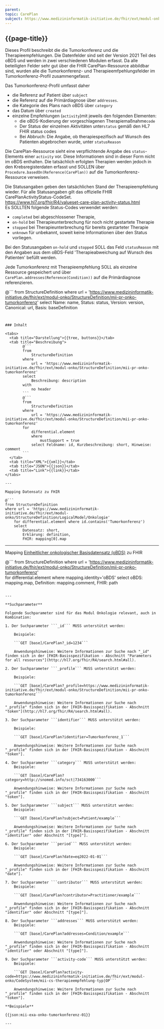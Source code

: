```yaml
---
parent: 
topic: CarePlan
subject: https://www.medizininformatik-initiative.de/fhir/ext/modul-onko/StructureDefinition/mii-pr-onko-tumorkonferenz
---
```


## {{page-title}}





Dieses Profil beschreibt die die Tumorkonferenz und die Therapieempfehlungen.
Die Datenfelder sind seit der Version 2021 Teil des oBDS und werden in zwei verschiedenen Modulen erfasst. Da alle beteiligten Felder sehr gut über die FHIR CarePlan-Ressource abbildbar sind, wurden alle die Tumorkonferenz- und Therapieemfpehlungsfelder im Tumorkonferenz-Profil zusammengefasst.  

Das Tumorkonferenz-Profil umfasst daher
* die Referenz auf Patient über `subject`
* die Referenz auf die Primärdiagnose über `addresses`.
* die Kategorie des Plans nach oBDS über `category`
* das Datum über `created`
* einzelne Empfehlungen (`activity`)mit jeweils den folgenden Elementen: 
    * die oBDS-Kodierung der vorgeschlagenen Therapiemaßnahme`code`
    * Der Status der einzelnen Aktivitäten unter`status` gemäß den HL7 FHIR status codes
    * Bei Abbruch: Die Angabe, ob therapiespezifisch auf Wunsch des Patienten abgebrochen wurde, unter `statusReason`

Die CarePlan-Ressource sieht eine verpflichtende Angabe des `status`-Elements einer `activity` vor. Diese Informationen sind in dieser Form nicht im oBDS  enthalten. Die tatsächlich erfolgten Therapien werden jedoch in den Krebsregisterdaten erfasst und SOLLEN  über `Procedure.basedOn(Reference(CarePlan))` auf die Tumorkonferenz-Ressource verweisen. 

Die Statusangaben geben den tatsächlichen Stand der Therapieempfehlung wieder. Für alle Statusangaben gilt das offizielle FHIR CarePlanActivityStatus-CodeSet.  
https://www.hl7.org/fhir/R4/valueset-care-plan-activity-status.html  
Es SOLLTEN folgende Status-Codes verwendet werden: 
- `completed` bei abgeschlossener Therapie,
- `on-hold` bei Therapieunterbrechung für noch nicht gestartete Therapie
- `stopped` bei Therapieunterbrechung für bereits gestarteter Therapie
- `unknown` für unbekannt, soweit keine Informationen über den Status vorliegen. 

Bei den Statusangaben `on-hold` und `stopped` SOLL das Feld `statusReason` mit den Angaben aus dem oBDS-Feld 'Therapieabweichung auf Wunsch des Patienten'  befüllt werden.

Jede Tumorkonferenz mit Therapieempfehlung SOLL als einzelne Ressource gespeichert und über `CarePlan.addresses(Reference(Condition))` auf die Primärdiagnose referenzieren. 


@```
from 
    StructureDefinition 
where 
    url = 'https://www.medizininformatik-initiative.de/fhir/ext/modul-onko/StructureDefinition/mii-pr-onko-tumorkonferenz' 
select 
    Name: name, Status: status, Version: version, Canonical: url, Basis: baseDefinition
```


### Inhalt

<tabs>
  <tab title="Darstellung">{{tree, buttons}}</tab>
  <tab title="Beschreibung"> 
        @```
        from
	        StructureDefinition
        where
	        url = 'https://www.medizininformatik-initiative.de/fhir/ext/modul-onko/StructureDefinition/mii-pr-onko-tumorkonferenz'
        select
	        Beschreibung: description
        with
            no header
        ```
        @```
        from 
            StructureDefinition 
        where 
            url = 'https://www.medizininformatik-initiative.de/fhir/ext/modul-onko/StructureDefinition/mii-pr-onko-tumorkonferenz' 
        for 
            differential.element 
            where 
                mustSupport = true 
            select Feldname: id, Kurzbeschreibung: short, Hinweise: comment
        ```
  </tab>
  <tab title="XML">{{xml}}</tab>
  <tab title="JSON">{{json}}</tab>
  <tab title="Link">{{link}}</tab>
</tabs>

---

Mapping Datensatz zu FHIR

@```
from StructureDefinition 
where url = 'https://www.medizininformatik-initiative.de/fhir/ext/modul-onko/StructureDefinition/LogicalModel/Onkologie'
    for differential.element where id.contains('Tumorkonferenz')
    select 
        Datensatz: short,
        Erklärung: definition, 
        FHIR: mapping[0].map 

```

---

Mapping [Einheitlicher onkologischer Basisdatensatz (oBDS)](https://basisdatensatz.de/basisdatensatz) zu FHIR

@```
from StructureDefinition 
where url = 'https://www.medizininformatik-initiative.de/fhir/ext/modul-onko/StructureDefinition/mii-pr-onko-tumorkonferenz'  
    for differential.element
    where mapping.identity='oBDS'
    select 
        oBDS: mapping.map,
        Definition: mapping.comment,
        FHIR: path
```

---

**Suchparameter**

Folgende Suchparameter sind für das Modul Onkologie relevant, auch in Kombination:

1. Der Suchparameter ```_id``` MUSS unterstützt werden:

    Beispiele: 

    ```GET [base]/CarePlan?_id=1234```
    
    Anwendungshinweise: Weitere Informationen zur Suche nach "_id" finden sich in der [FHIR-Basisspezifikation - Abschnitt "Parameters for all resources"](http://hl7.org/fhir/R4/search.html#all).

2. Der Suchparameter ```_profile``` MUSS unterstützt werden:

    Beispiele:
    
    ```GET [base]/CarePlan?_profile=https://www.medizininformatik-initiative.de/fhir/ext/modul-onko/StructureDefinition/mii-pr-onko-tumorkonferenz```
    
    Anwendungshinweise: Weitere Informationen zur Suche nach "_profile" finden sich in der [FHIR-Basisspezifikation - Abschnitt "token"](http://hl7.org/fhir/R4/search.html#all).

3. Der Suchparameter ```identifier``` MUSS unterstützt werden:

    Beispiele:
    
    ```GET [base]/CarePlan?identifier=Tumorkonferenz_1```
    
    Anwendungshinweise: Weitere Informationen zur Suche nach "_profile" finden sich in der [FHIR-Basisspezifikation - Abschnitt "token"].

4. Der Suchparameter ```category``` MUSS unterstützt werden:
    Beispiele:

    ```GET [base]/CarePlan?category=http://snomed.info/sct|734163000```

    Anwendungshinweise: Weitere Informationen zur Suche nach "_profile" finden sich in der [FHIR-Basisspezifikation - Abschnitt "token"].

5. Der Suchparameter ```subject``` MUSS unterstützt werden:
    Beispiele:
    
    ```GET [base]/CarePlan?subject=Patient/example```

    Anwendungshinweise: Weitere Informationen zur Suche nach "_profile" finden sich in der [FHIR-Basisspezifikation - Abschnitt "identifier" oder Abschnitt "[type]"].

6. Der Suchparameter ```period``` MUSS unterstützt werden:
    Beispiele:
    
    ```GET [base]/CarePlan?date=eq2022-01-01```

    Anwendungshinweise: Weitere Informationen zur Suche nach "_profile" finden sich in der [FHIR-Basisspezifikation - Abschnitt "date"].

7. Der Suchparameter ```contributor``` MUSS unterstützt werden:
    Beispiele:
    
    ```GET [base]/CarePlan?contributor=Practitioner/example```

    Anwendungshinweise: Weitere Informationen zur Suche nach "_profile" finden sich in der [FHIR-Basisspezifikation - Abschnitt "identifier" oder Abschnitt "[type]"].

8. Der Suchparameter ```addresses``` MUSS unterstützt werden:
    Beispiele:
    
    ```GET [base]/CarePlan?addresses=Condition/example```

    Anwendungshinweise: Weitere Informationen zur Suche nach "_profile" finden sich in der [FHIR-Basisspezifikation - Abschnitt "identifier" oder Abschnitt "[type]"].

9. Der Suchparameter ```activity-code``` MUSS unterstützt werden:
    Beispiele:
    
    ```GET [base]/CarePlan?activity-code=https://www.medizininformatik-initiative.de/fhir/ext/modul-onko/CodeSystem/mii-cs-therapieempfehlung-typ|OP```

    Anwendungshinweise: Weitere Informationen zur Suche nach "_profile" finden sich in der [FHIR-Basisspezifikation - Abschnitt "token"].

**Beispiele**

{{json:mii-exa-onko-tumorkonferenz-01}}

---
